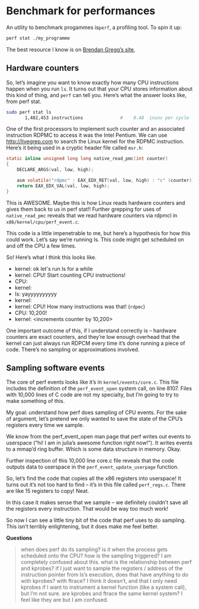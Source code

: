# Benchmark for performances

An utility to benchmark progammes is```perf```, a profiling tool. To spin it up:

```sh
perf stat ./my_programme
```

The best resource I know is on [Brendan Gregg’s site](https://www.brendangregg.com/perf.html),

## Hardware counters

So, let’s imagine you want to know exactly how many CPU instructions happen when you run ```ls```.
It turns out that your CPU stores information about this kind of thing, and ```perf``` can tell 
you. Here’s what the answer looks like, from perf stat.

```sh
sudo perf stat ls
       1,482,453 instructions              #    0.48  insns per cycle        
```

One of the first processors to implement such counter and an associated instruction RDPMC to 
access it was the Intel Pentium. We can use http://livegrep.com to search the Linux kernel 
for the RDPMC instruction. Here’s it being used in a cryptic header file called ```msr.h```:

```c
static inline unsigned long long native_read_pmc(int counter)
{
    DECLARE_ARGS(val, low, high);

    asm volatile("rdpmc" : EAX_EDX_RET(val, low, high) : "c" (counter));
    return EAX_EDX_VAL(val, low, high);
}
```

This is AWESOME. Maybe this is how Linux reads hardware counters and gives them back to us 
in perf stat!! Further grepping for uses of ```native_read_pmc``` reveals that we read 
hardware counters via rdpmcl in ```x86/kernel/cpu/perf_event.c```.

This code is a little impenetrable to me, but here’s a hypothesis for how this could work. Let’s say we’re running ls. This code might get scheduled on and off the CPU a few times.

So! Here’s what I think this looks like.


- kernel: ok let's run ls for a while
- kernel: CPU! Start counting CPU instructions!
- CPU: <complies silently>
- kernel: <runs ls>
- ls: yayyyyyyyyyy
- kernel: <stops running ls>
- kernel: CPU! How many instructions was that! (`rdpmc`)
- CPU: 10,200!
- kernel: <increments counter by 10,200>

One important outcome of this, if I understand correctly is – hardware counters are 
exact counters, and they’re low enough overhead that the kernel can just always run RDPCM 
every time it’s done running a piece of code. There’s no sampling or approximations involved.

## Sampling software events

The core of perf events looks like it’s in ```kernel/events/core.c```. This file includes
the definition of the ```perf_event_open``` system call, on line 8107. Files with 10,000 
lines of C code are not my specialty, but I’m going to try to make something of this.

My goal: understand how perf does sampling of CPU events. For the sake of argument, let’s 
pretend we only wanted to save the state of the CPU’s registers every time we sample.

We know from the perf_event_open man page that perf writes out events to userspace (“hi! I 
am in julia’s awesome function right now!”). It writes events to a mmap’d ring buffer. 
Which is some data structure in memory. Okay.

Further inspection of this 10,000 line core.c file reveals that the code outputs data to 
userspace in the ```perf_event_update_userpage``` function.

So, let’s find the code that copies all the x86 registers into userspace! It turns out it’s 
not too hard to find – it’s in this file called ```perf_regs.c```. There are like 15 registers 
to copy! Neat.

In this case it makes sense that we sample – we definitely couldn’t save all the registers
every instruction. That would be way too much work!

So now I can see a little tiny bit of the code that perf uses to do sampling. This isn’t 
terribly enlightening, but it does make me feel better.

<b> Questions </b>

>when does perf do its sampling? is it when the process gets scheduled onto the CPU? how is the sampling triggered? I am completely confused about this.
>what is the relationship between perf and kprobes? if I just want to sample the registers / address of the instruction pointer from ls’s execution, does that have anything to do with kprobes? with ftrace? I think it doesn’t, and that I only need kprobes if I want to instrument a kernel function (like a system call), but I’m not sure.
>are kprobes and ftrace the same kernel system? I feel like they are but I am confused.


<!--  Script to show the footer   -->
<html>
<script
    src="https://code.jquery.com/jquery-3.3.1.js"
    integrity="sha256-2Kok7MbOyxpgUVvAk/HJ2jigOSYS2auK4Pfzbm7uH60="
    crossorigin="anonymous">
</script>
<script>
$(function(){
  $("#footer").load("../../footers/footer.html");
});
</script>
<body>
<div id="footer"></div>
</body>
</html>
